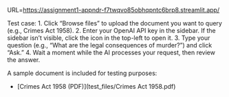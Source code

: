 URL=https://assignment1-appndr-f7twqvo85obhqpntc6brp8.streamlit.app/

Test case:
    1. Click “Browse files” to upload the document you want to query (e.g., Crimes Act 1958). 
    2. Enter your OpenAI API key in the sidebar. If the sidebar isn’t visible, click the icon in the top-left to open it. 
    3. Type your question (e.g., “What are the legal consequences of murder?”) and click “Ask.” 
    4. Wait a moment while the AI processes your request, then review the answer.

A sample document is included for testing purposes:
- [Crimes Act 1958 (PDF)](test_files/Crimes Act 1958.pdf)

